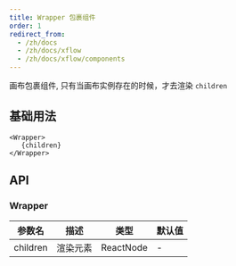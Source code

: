 ```yaml
---
title: Wrapper 包裹组件
order: 1
redirect_from:
  - /zh/docs
  - /zh/docs/xflow
  - /zh/docs/xflow/components
---
```


画布包裹组件, 只有当画布实例存在的时候，才去渲染 `children`

## 基础用法

```tsx
<Wrapper>
   {children}
</Wrapper>
```

## API

### Wrapper

| 参数名 | 描述 | 类型 | 默认值 |
|--------|------|------|-------|
| children| 渲染元素 | ReactNode | - |
